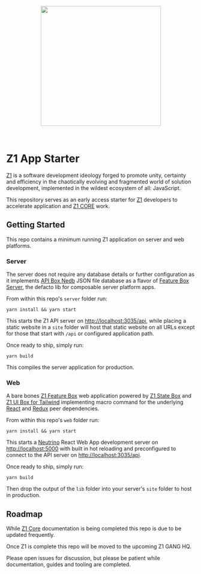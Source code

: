 <p align="center"><img align="center" style="width:320px;max-width:320px" width="320px" src="https://rawcdn.githack.com/Nubuck/z1-app-starter/32d3d1c5c0761a16d2e21947da9a2e82657cf9f8/_artwork/z1.png"/></p><br/>


# Z1 App Starter

[Z1](https://www.npmjs.com/search?q=%40z1) is a software development ideology forged to promote unity, certainty and efficiency in the chaotically evolving and fragmented world of solution development, implemented in the wildest ecosystem of all: JavaScript.

This repository serves as an early access starter for [Z1](https://www.npmjs.com/search?q=%40z1) developers to accelerate application and [Z1 CORE](https://github.com/SaucecodeOfficial/zero-one-core) work.

## Getting Started

This repo contains a minimum running Z1 application on server and web platforms.

### Server

The server does not require any database details or further configuration as it implements [API Box Nedb](https://github.com/SaucecodeOfficial/zero-one-core/tree/master/libs/api-box-nedb) JSON file database as a flavor of [Feature Box Server](https://github.com/SaucecodeOfficial/zero-one-core/tree/master/libs/feature-box-server-nedb), the defacto lib for composable server platform apps.

From within this repo's ```server``` folder run:
```
yarn install && yarn start
```

This starts the Z1 API server on [http://localhost:3035/api](http://localhost:3035/api), while placing a static website in a ```site``` folder will host that static website on all URLs except for those that start with ```/api``` or configured application path.

Once ready to ship, simply run:
```
yarn build
```

This compiles the server application for production.

### Web

A bare bones [Z1 Feature Box](https://github.com/SaucecodeOfficial/zero-one-core/tree/master/libs/feature-box) web application powered by [Z1 State Box](https://github.com/SaucecodeOfficial/zero-one-core/tree/master/libs/state-box) and [Z1 UI Box for Tailwind](https://github.com/SaucecodeOfficial/zero-one-core/tree/master/libs/ui-box-tailwind) implementing macro command for the underlying [React](https://reactjs.org/) and [Redux](https://redux.js.org/) peer dependencies.

From within this repo's ```web``` folder run:
```
yarn install && yarn start
```

This starts a [Neutrino](https://neutrinojs.org/) React Web App development server on [http://localhost:5000](http://localhost:5000) with built in hot reloading and preconfigured to connect to the API server on [http://localhost:3035/api](http://localhost:3035/api).

Once ready to ship, simply run:
```
yarn build
```
Then drop the output of the ```lib``` folder into your server's ```site``` folder to host in production.

## Roadmap

While [Z1 Core](https://github.com/SaucecodeOfficial/zero-one-core) documentation is being completed this repo is due to be updated frequently.

Once Z1 is complete this repo will be moved to the upcoming Z1 GANG HQ.

Please open issues for discussion, but please be patient while documentation, guides and tooling are completed.


